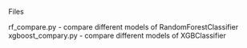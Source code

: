 Files

rf_compare.py - compare different models of RandomForestClassifier
xgboost_compary.py - compare different models of XGBClassifier

